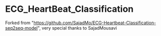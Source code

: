 # ECG_HeartBeat_Classification
Forked from "https://github.com/SajadMo/ECG-Heartbeat-Classification-seq2seq-model", very special thanks to SajadMousavi
